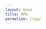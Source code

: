 ```yaml
---
layout: base
title: RPG
permalink: /rpg/
---
```


<canvas id='gameCanvas'></canvas>

<script type="module">
    import GameControl from '{{site.baseurl}}/assets/js/rpg/GameControl.js';

    // Background data
    const image_src = "{{site.baseurl}}/images/rpg/bg.jpg";
    const image_data = {
        pixels: {height: 1080, width: 1920}
    };
    const image = {src: image_src, data: image_data};

    // Sprite data
    const sprite_src = "{{site.baseurl}}/images/rpg/cursor.png";
    const sprite_data = {
        SCALE_FACTOR: 10,
        STEP_FACTOR: 1000,
        ANIMATION_RATE: 50,
        pixels: {height: 80, width: 80},
        //orientation: {rows: 1, columns: 4 },
        //down: {row: 0, start: 0, columns: 3 },
        //left: {row: 1, start: 0, columns: 1 },
        //right: {row: 1, start: 0, columns: 4 },
        //up: {row: 1, start: 0, columns: 2 },
    };
    const sprite = {src: sprite_src, data: sprite_data};

    // Assets for game
    //const assets = {}
    //const assets = {image: image}
    //const assets = {sprite: sprite}
    const assets = {image: image, sprite: sprite}

    // Start game engine
    GameControl.start(assets);
</script>
